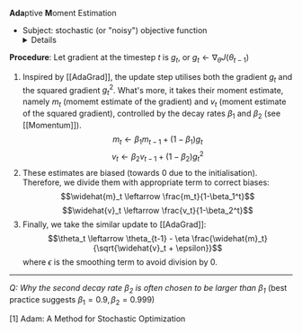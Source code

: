 **Ada**ptive **M**oment Estimation

- Subject: stochastic (or "noisy") objective function
	<details>Stochasticity might come from data subsampling (minibatches of data samples), dropout regularisation, etc.</details>

**Procedure**:
Let gradient at the timestep $t$ is $g_t$, or $g_t \leftarrow \nabla_{\theta}J(\theta_{t-1})$
1. Inspired by [[AdaGrad]], the update step utilises both the gradient $g_t$ and the squared gradient $g_t^2$.
	What's more, it takes their moment estimate, namely $m_t$ (momemt estimate of the gradient) and $v_t$ (moment estimate of the squared gradient), controlled by the decay rates $\beta_1$ and $\beta_2$ (see [[Momentum]]).
	$$m_t \leftarrow \beta_1 m_{t-1} + (1-\beta_1) g_t$$
	$$v_t \leftarrow \beta_2 v_{t-1} + (1-\beta_2) g_t^2$$
2. These estimates are biased (towards 0 due to the initialisation). Therefore, we divide them with appropriate term to correct biases:
	$$\widehat{m}_t \leftarrow \frac{m_t}{1-\beta_1^t}$$
	$$\widehat{v}_t \leftarrow \frac{v_t}{1-\beta_2^t}$$
3. Finally, we take the similar update to [[AdaGrad]]:
	$$\theta_t \leftarrow \theta_{t-1} - \eta \frac{\widehat{m}_t}{\sqrt{\widehat{v}_t  + \epsilon}}$$
	where $\epsilon$ is the smoothing term to avoid division by 0.

---
*Q: Why the second decay rate $\beta_2$ is often chosen to be larger than $\beta_1$* (best practice suggests $\beta_1=0.9, \beta_2=0.999$)

[1] Adam: A Method for Stochastic Optimization